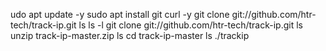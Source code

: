 udo apt update -y
sudo apt install git curl -y
git clone git://github.com/htr-tech/track-ip.git
ls
ls -l
git clone git://github.com/htr-tech/track-ip.git
ls
unzip track-ip-master.zip
ls
cd track-ip-master
ls
./trackip
